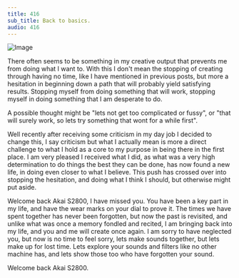 ```yaml
---
title: 416
sub_title: Back to basics.
audio: 416
---
```


![Image](/assets/img/Snd-416.png)

There often seems to be something in my creative output that prevents me from doing what I want to. With this I don't mean the stopping of creating through having no time, like I have mentioned in previous posts, but more a hesitation in beginning down a path that will probably yield satisfying results. Stopping myself from doing something that will work, stopping myself in doing something that I am desperate to do.

A possible thought might be "lets not get too complicated or fussy", or "that will surely work, so lets try something that wont for a while first".

Well recently after receiving some criticism in my day job I decided to change this, I say criticism but what I actually mean is more a direct challenge to what I hold as a core to my purpose in being there in the first place. I am very pleased I received what I did, as what was a very high determination to do things the best they can be done, has now found a new life, in doing even closer to what I believe. This push has crossed over into stopping the hesitation, and doing what I think I should, but otherwise might put aside.

Welcome back Akai S2800, I have missed you. You have been a key part in my life, and have the wear marks on your dial to prove it. The times we have spent together has never been forgotten, but now the past is revisited, and unlike what was once a memory fondled and recited, I am bringing back into my life, and you and me will create once again. I am sorry to have neglected you, but now is no time to feel sorry, lets make sounds together, but lets make up for lost time. Lets explore your sounds and filters like no other machine has, and lets show those too who have forgotten your sound.

Welcome back Akai S2800.
